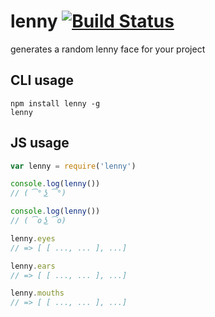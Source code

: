 # lenny [![Build Status](https://travis-ci.org/onbjerg/lenny.svg?branch=master)](https://travis-ci.org/onbjerg/lenny)

generates a random lenny face for your project

## CLI usage

```
npm install lenny -g
lenny
```

## JS usage

```js
var lenny = require('lenny')

console.log(lenny())
// ( ͡° ͜ʖ ͡°)

console.log(lenny())
// ( ͡o ͜ʖ ͡o)

lenny.eyes
// => [ [ ..., ... ], ...]

lenny.ears
// => [ [ ..., ... ], ...]

lenny.mouths
// => [ [ ..., ... ], ...]
```
